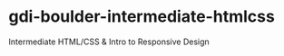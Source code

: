 gdi-boulder-intermediate-htmlcss
================================

Intermediate HTML/CSS &amp; Intro to Responsive Design

